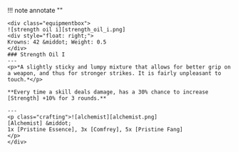 !!! note annotate ""

    <div class="equipmentbox">
    ![strength oil i][strength_oil_i.png]
    <div style="float: right;">
    Krowns: 42 &middot; Weight: 0.5
    </div>
    ### Strength Oil I
    ---
    <p>*A slightly sticky and lumpy mixture that allows for better grip on a weapon, and thus for stronger strikes. It is fairly unpleasant to touch.*</p>

    **Every time a skill deals damage, has a 30% chance to increase [Strength] +10% for 3 rounds.**

    ---
    <p class="crafting">![alchemist][alchemist.png] 
    [Alchemist] &middot; 
    1x [Pristine Essence], 3x [Comfrey], 5x [Pristine Fang]
    </p>
    </div>